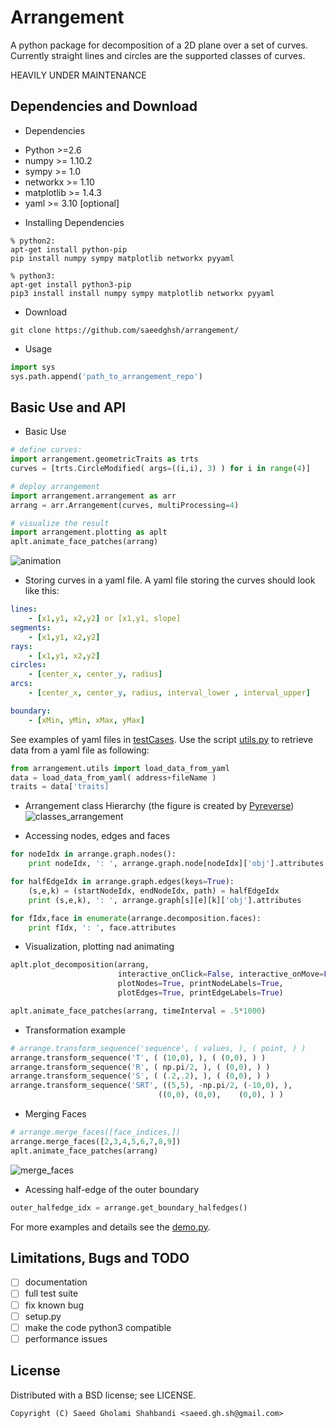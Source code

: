 Arrangement
===========
<!--- <logo src="https://github.com/saeedghsh/arrangement/blob/master/pyarrange.png" alt="none" width="50" height="50"> --->

A python package for decomposition of a 2D plane over a set of curves.
Currently straight lines and circles are the supported classes of curves.

HEAVILY UNDER MAINTENANCE


Dependencies and Download
-------------------------
- Dependencies
 * Python >=2.6
 * numpy >= 1.10.2
 * sympy >= 1.0
 * networkx >= 1.10
 * matplotlib >= 1.4.3
 * yaml >= 3.10 [optional]

- Installing Dependencies
```shell
% python2:
apt-get install python-pip
pip install numpy sympy matplotlib networkx pyyaml

% python3:
apt-get install python3-pip
pip3 install install numpy sympy matplotlib networkx pyyaml 
```

- Download
```shell
git clone https://github.com/saeedghsh/arrangement/
```

- Usage
```python
import sys
sys.path.append('path_to_arrangement_repo')
```

Basic Use and API
-----------------
- Basic Use
```python
# define curves:
import arrangement.geometricTraits as trts
curves = [trts.CircleModified( args=((i,i), 3) ) for i in range(4)]

# deploy arrangement
import arrangement.arrangement as arr
arrang = arr.Arrangement(curves, multiProcessing=4)

# visualize the result
import arrangement.plotting as aplt
aplt.animate_face_patches(arrang)
```
<!--- ![arrangement](https://github.com/saeedghsh/arrangement/blob/master/docs/arrangement.png)
<arrangement src="https://github.com/saeedghsh/arrangement/blob/master/docs/arrangement.png" alt="none" width="200" height="200"> --->
![animation](https://github.com/saeedghsh/arrangement/blob/master/docs/animation.gif)

- Storing curves in a yaml file.
A yaml file storing the curves should look like this:

```yaml
lines:
    - [x1,y1, x2,y2] or [x1,y1, slope]
segments:
    - [x1,y1, x2,y2]
rays:
    - [x1,y1, x2,y2]
circles:
    - [center_x, center_y, radius]
arcs:
    - [center_x, center_y, radius, interval_lower , interval_upper]

boundary:
	- [xMin, yMin, xMax, yMax]
```

See examples of yaml files in [testCases](https://github.com/saeedghsh/arrangement/tree/master/tests/testCases).
Use the script [utils.py](https://github.com/saeedghsh/arrangement/blob/master/arrangement/utils.py) to retrieve data from a yaml file as following:
```python
from arrangement.utils import load_data_from_yaml
data = load_data_from_yaml( address+fileName )
traits = data['traits]
```

- Arrangement class Hierarchy (the figure is created by [Pyreverse](https://www.logilab.org/blogentry/6883))
![classes_arrangement](https://github.com/saeedghsh/arrangement/blob/master/docs/classes_arrangement.png)
<!--- <classes_arrangement src="https://github.com/saeedghsh/arrangement/blob/master/docs/classes_arrangement.png" alt="none" width="50" height="50"> --->

- Accessing nodes, edges and faces
```python
for nodeIdx in arrange.graph.nodes():
    print nodeIdx, ': ', arrange.graph.node[nodeIdx]['obj'].attributes

for halfEdgeIdx in arrange.graph.edges(keys=True):
    (s,e,k) = (startNodeIdx, endNodeIdx, path) = halfEdgeIdx
    print (s,e,k), ': ', arrange.graph[s][e][k]['obj'].attributes

for fIdx,face in enumerate(arrange.decomposition.faces):
    print fIdx, ': ', face.attributes
```

- Visualization, plotting nad animating
```python
aplt.plot_decomposition(arrang,
                        interactive_onClick=False, interactive_onMove=False,
                        plotNodes=True, printNodeLabels=True,
                        plotEdges=True, printEdgeLabels=True)

aplt.animate_face_patches(arrang, timeInterval = .5*1000)
```
<!--- ![arrangement](https://github.com/saeedghsh/arrangement/blob/master/docs/arrangement.png)
<arrangement src="https://github.com/saeedghsh/arrangement/blob/master/docs/arrangement.png" alt="none" width="50" height="50"> --->

<!--- <animation src="https://github.com/saeedghsh/arrangement/blob/master/docs/animation.png" alt="none" width="50" height="50"> --->

- Transformation example
```python
# arrange.transform_sequence('sequence', ( values, ), ( point, ) )
arrange.transform_sequence('T', ( (10,0), ), ( (0,0), ) )
arrange.transform_sequence('R', ( np.pi/2, ), ( (0,0), ) )
arrange.transform_sequence('S', ( (.2,.2), ), ( (0,0), ) )
arrange.transform_sequence('SRT', ((5,5), -np.pi/2, (-10,0), ),
                                 ((0,0), (0,0),    (0,0), ) )
```
<!--- ![translate](https://github.com/saeedghsh/arrangement/blob/master/docs/T.png)
<translate src="https://github.com/saeedghsh/arrangement/blob/master/docs/T.png" alt="none" width="50" height="50">
![rotate](https://github.com/saeedghsh/arrangement/blob/master/docs/R.png)
<rotate src="https://github.com/saeedghsh/arrangement/blob/master/docs/R.png" alt="none" width="50" height="50">
![scale](https://github.com/saeedghsh/arrangement/blob/master/docs/S.png)
<scale src="https://github.com/saeedghsh/arrangement/blob/master/docs/S.png" alt="none" width="50" height="50">
![SRT](https://github.com/saeedghsh/arrangement/blob/master/docs/SRT.png)
<SRT src="https://github.com/saeedghsh/arrangement/blob/master/docs/SRT.png" alt="none" width="50" height="50"> --->

<!---
- Checking sundivisions' intersection
```python
import copy
arrang_copy = copy.copy(arrang)
arrang_copy.transform_sequence('R', ( np.pi/2, ), ( (0,0), ) )
arrang_copy.transform_sequence('T', ( (-5,0), ), ( (0,0), ) )

arrang_copy = copy.copy(arrang)
print arrange.decomposition.does_intersect(arrang_new.decomposition)
print arrange.decomposition.does_overlap(arrang_new.decomposition)
print arrange.decomposition.does_enclose(arrang_new.decomposition)
```
--->

- Merging Faces
```python
# arrange.merge_faces([face_indices,])
arrange.merge_faces([2,3,4,5,6,7,8,9])
aplt.animate_face_patches(arrang)
```
![merge_faces](https://github.com/saeedghsh/arrangement/blob/master/docs/merge_faces.png)
<!--- <merge_faces src="https://github.com/saeedghsh/arrangement/blob/master/docs/merge_faces.png" alt="none" width="50" height="50"> --->


- Acessing half-edge of the outer boundary
```python
outer_halfedge_idx = arrange.get_boundary_halfedges()
```



For more examples and details see the [demo.py](https://github.com/saeedghsh/arrangement/blob/master/demo.py).

Limitations, Bugs and TODO
--------------------------
- [ ] documentation
- [ ] full test suite
- [ ] fix known bug
- [ ] setup.py
- [ ] make the code python3 compatible
- [ ] performance issues

<!--- 
Limitations, Bugs and TODO
--------------------------
This project is currently under development, please note that efficiency and optimallity have not been the objective of the implementation. As a consequence, the code at your disposal is not in its best shape. The objective of this implementation has been to show the concept and prototyping it.

- [ ] make the code python3 compatible
- [x] add to readme: yaml_parser() usage instructions
- [ ] Using [CGAL](cgal.org/):
 - [2D arrangement] (http://doc.cgal.org/latest/Arrangement_on_surface_2/index.html)
 - [halfEdge data structure] (http://doc.cgal.org/latest/HalfedgeDS/index.html)
 - [Handles and Circulators] (http://doc.cgal.org/latest/Circulator/classCirculator.html)
 - [python binding] (https://github.com/CGAL/cgal-swig-bindings/wiki/Package_wrappers_available)
- [ ] How to detect the overlap of two arcs?
- [ ] `Decomposition.does_intersect()`, `Decomposition.does_overlap()` and `Decomposition.does_enclose()` require the `Decomposition.superFace` not to be `None`. Which by default is!
- [ ] Include the boundary points of segments, rays and arcs as nodes so that a segment/ray/arc is full included in the graph.
- [ ] To implement: `svg_to_yaml_parser()`, `Arrangement.add_new_curves()` and `Arrangement.save_to_image()`.
- [ ] The problem with [`sympy.Circle.rotate()`] (https://github.com/sympy/sympy/issues/11743).
- [x] `Arrangement.merge_faces()` recomputes the decomposition and hence resets face indices. This method is suitable to be called after the arrangement has been put in use, that is to say attributes have been assigned to faces. It does not reset the nodes and edge indices.
- [ ] When dealing with ray or segment (and Arc), a given point might not be on the object (out of the interval). That's why I should always check if `object.contians(point)` this appears in IPE, DPE,... so, whenever using those, make sure to consider the cases where these methods might return False instead of expected type.
- [ ] When a node after rotation is slightly off the original curve and the `curve.IPE(node.point)` returns False! For now the `object.contians(point)` check is disabled.
- [ ] Rays (and segments), eventhough different, they are rejected as similar they belong to the same line.
- [ ] It is important to reject invalide intersection points (e.g. duplicated points). In case of `Arrangement._multiProcessing` is True, the `distance_star()` is updated to reject invalid intersections resulting from arcs. But the counter part in not multi-processing should be updated to reject those wrong intersections.
- [ ] How to define the center of a face?
--->

License
-------
Distributed with a BSD license; see LICENSE.
```
Copyright (C) Saeed Gholami Shahbandi <saeed.gh.sh@gmail.com>
```

